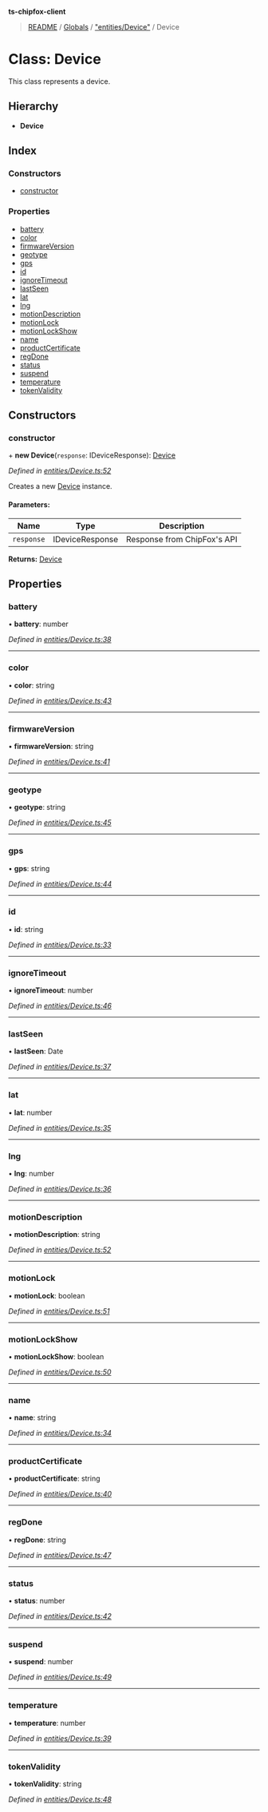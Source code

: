 **ts-chipfox-client**

> [README](../README.md) / [Globals](../globals.md) / ["entities/Device"](../modules/_entities_device_.md) / Device

# Class: Device

This class represents a device.

## Hierarchy

* **Device**

## Index

### Constructors

* [constructor](_entities_device_.device.md#constructor)

### Properties

* [battery](_entities_device_.device.md#battery)
* [color](_entities_device_.device.md#color)
* [firmwareVersion](_entities_device_.device.md#firmwareversion)
* [geotype](_entities_device_.device.md#geotype)
* [gps](_entities_device_.device.md#gps)
* [id](_entities_device_.device.md#id)
* [ignoreTimeout](_entities_device_.device.md#ignoretimeout)
* [lastSeen](_entities_device_.device.md#lastseen)
* [lat](_entities_device_.device.md#lat)
* [lng](_entities_device_.device.md#lng)
* [motionDescription](_entities_device_.device.md#motiondescription)
* [motionLock](_entities_device_.device.md#motionlock)
* [motionLockShow](_entities_device_.device.md#motionlockshow)
* [name](_entities_device_.device.md#name)
* [productCertificate](_entities_device_.device.md#productcertificate)
* [regDone](_entities_device_.device.md#regdone)
* [status](_entities_device_.device.md#status)
* [suspend](_entities_device_.device.md#suspend)
* [temperature](_entities_device_.device.md#temperature)
* [tokenValidity](_entities_device_.device.md#tokenvalidity)

## Constructors

### constructor

\+ **new Device**(`response`: IDeviceResponse): [Device](_entities_device_.device.md)

*Defined in [entities/Device.ts:52](https://github.com/luixal/ts-chipfox-client/blob/9c9288c/lib/entities/Device.ts#L52)*

Creates a new [Device](_entities_device_.device.md) instance.

#### Parameters:

Name | Type | Description |
------ | ------ | ------ |
`response` | IDeviceResponse | Response from ChipFox's API  |

**Returns:** [Device](_entities_device_.device.md)

## Properties

### battery

•  **battery**: number

*Defined in [entities/Device.ts:38](https://github.com/luixal/ts-chipfox-client/blob/9c9288c/lib/entities/Device.ts#L38)*

___

### color

•  **color**: string

*Defined in [entities/Device.ts:43](https://github.com/luixal/ts-chipfox-client/blob/9c9288c/lib/entities/Device.ts#L43)*

___

### firmwareVersion

•  **firmwareVersion**: string

*Defined in [entities/Device.ts:41](https://github.com/luixal/ts-chipfox-client/blob/9c9288c/lib/entities/Device.ts#L41)*

___

### geotype

•  **geotype**: string

*Defined in [entities/Device.ts:45](https://github.com/luixal/ts-chipfox-client/blob/9c9288c/lib/entities/Device.ts#L45)*

___

### gps

•  **gps**: string

*Defined in [entities/Device.ts:44](https://github.com/luixal/ts-chipfox-client/blob/9c9288c/lib/entities/Device.ts#L44)*

___

### id

•  **id**: string

*Defined in [entities/Device.ts:33](https://github.com/luixal/ts-chipfox-client/blob/9c9288c/lib/entities/Device.ts#L33)*

___

### ignoreTimeout

•  **ignoreTimeout**: number

*Defined in [entities/Device.ts:46](https://github.com/luixal/ts-chipfox-client/blob/9c9288c/lib/entities/Device.ts#L46)*

___

### lastSeen

•  **lastSeen**: Date

*Defined in [entities/Device.ts:37](https://github.com/luixal/ts-chipfox-client/blob/9c9288c/lib/entities/Device.ts#L37)*

___

### lat

•  **lat**: number

*Defined in [entities/Device.ts:35](https://github.com/luixal/ts-chipfox-client/blob/9c9288c/lib/entities/Device.ts#L35)*

___

### lng

•  **lng**: number

*Defined in [entities/Device.ts:36](https://github.com/luixal/ts-chipfox-client/blob/9c9288c/lib/entities/Device.ts#L36)*

___

### motionDescription

•  **motionDescription**: string

*Defined in [entities/Device.ts:52](https://github.com/luixal/ts-chipfox-client/blob/9c9288c/lib/entities/Device.ts#L52)*

___

### motionLock

•  **motionLock**: boolean

*Defined in [entities/Device.ts:51](https://github.com/luixal/ts-chipfox-client/blob/9c9288c/lib/entities/Device.ts#L51)*

___

### motionLockShow

•  **motionLockShow**: boolean

*Defined in [entities/Device.ts:50](https://github.com/luixal/ts-chipfox-client/blob/9c9288c/lib/entities/Device.ts#L50)*

___

### name

•  **name**: string

*Defined in [entities/Device.ts:34](https://github.com/luixal/ts-chipfox-client/blob/9c9288c/lib/entities/Device.ts#L34)*

___

### productCertificate

•  **productCertificate**: string

*Defined in [entities/Device.ts:40](https://github.com/luixal/ts-chipfox-client/blob/9c9288c/lib/entities/Device.ts#L40)*

___

### regDone

•  **regDone**: string

*Defined in [entities/Device.ts:47](https://github.com/luixal/ts-chipfox-client/blob/9c9288c/lib/entities/Device.ts#L47)*

___

### status

•  **status**: number

*Defined in [entities/Device.ts:42](https://github.com/luixal/ts-chipfox-client/blob/9c9288c/lib/entities/Device.ts#L42)*

___

### suspend

•  **suspend**: number

*Defined in [entities/Device.ts:49](https://github.com/luixal/ts-chipfox-client/blob/9c9288c/lib/entities/Device.ts#L49)*

___

### temperature

•  **temperature**: number

*Defined in [entities/Device.ts:39](https://github.com/luixal/ts-chipfox-client/blob/9c9288c/lib/entities/Device.ts#L39)*

___

### tokenValidity

•  **tokenValidity**: string

*Defined in [entities/Device.ts:48](https://github.com/luixal/ts-chipfox-client/blob/9c9288c/lib/entities/Device.ts#L48)*
